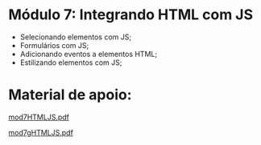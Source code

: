 # Módulo 7: Integrando HTML com JS
- Selecionando elementos com JS;
- Formulários com JS;
- Adicionando eventos a elementos HTML;
- Estilizando elementos com JS;

# Material de apoio:
[mod7HTMLJS.pdf](https://github.com/DGzzzzz/exercicio_html_js/blob/exercicio_html_js/mod7HTMLJS.pdf)

[mod7gHTMLJS.pdf](https://github.com/DGzzzzz/exercicio_html_js/blob/exercicio_html_js/mod7gHTMLJS.pdf)
